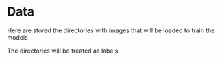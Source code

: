 # Data

Here are stored the directories with images that will be loaded to train the models

The directories will be treated as labels
